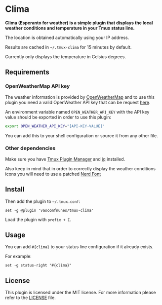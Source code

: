 # Clima

**Clima (Esperanto for weather) is a simple plugin that displays the local
weather conditions and temperature in your Tmux status line.**

The location is obtained automatically using your IP address.

Results are cached in `~/.tmux-clima` for 15 minutes by default.

Currently only displays the temperature in Celsius degrees.

## Requirements

### OpenWeatherMap API key

The weather information is provided by
[OpenWeatherMap](https://openweathermap.org/) and to use this plugin you need a
valid OpenWeather API key that can be request
[here](https://openweathermap.org/api).

An environment variable named `OPEN_WEATHER_API_KEY` with the API key value
should be exported in order to use this plugin:

```bash
export OPEN_WEATHER_API_KEY="[API-KEY-VALUE]"
```

You can add this to your shell configuration or source it from any other file.

### Other dependencies

Make sure you have [Tmux Plugin Manager](https://github.com/tmux-plugins/tpm)
and [jq](https://stedolan.github.io/jq/download/) installed.

Also keep in mind that in order to correctly display the weather conditions
icons you will need to use a patched [Nerd Font](https://www.nerdfonts.com/)

## Install

Then add the plugin to `~/.tmux.conf`:

```tmux
set -g @plugin 'vascomfnunes/tmux-clima'
```

Load the plugin with `prefix + I`.

## Usage

You can add `#{clima}` to your status line configuration if it already exists.

For example:

```tmux
set -g status-right "#{clima}"
```

## License

This plugin is licensed under the MIT license. For more information please refer
to the [LICENSE](https://github.com/vascomfnunes/tmux-clima/blob/main/LICENSE) file.
